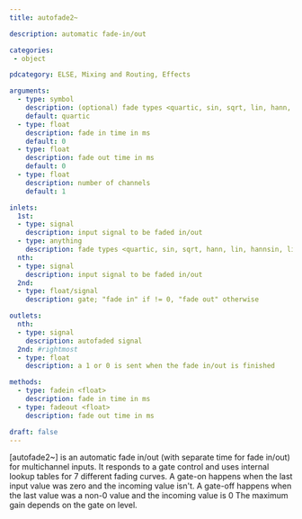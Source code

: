 ```yaml
---
title: autofade2~

description: automatic fade-in/out

categories:
 - object

pdcategory: ELSE, Mixing and Routing, Effects

arguments:
  - type: symbol
    description: (optional) fade types <quartic, sin, sqrt, lin, hann, lin, hannsin, linsin>
    default: quartic
  - type: float
    description: fade in time in ms
    default: 0
  - type: float
    description: fade out time in ms
    default: 0
  - type: float
    description: number of channels
    default: 1

inlets:
  1st:
  - type: signal
    description: input signal to be faded in/out
  - type: anything
    description: fade types <quartic, sin, sqrt, hann, lin, hannsin, linsin>
  nth:
  - type: signal
    description: input signal to be faded in/out
  2nd:
  - type: float/signal
    description: gate; "fade in" if != 0, "fade out" otherwise

outlets:
  nth:
  - type: signal
    description: autofaded signal
  2nd: #rightmost
  - type: float
    description: a 1 or 0 is sent when the fade in/out is finished

methods:
  - type: fadein <float>
    description: fade in time in ms
  - type: fadeout <float>
    description: fade out time in ms

draft: false
---
```


[autofade2~] is an automatic fade in/out (with separate time for fade in/out) for multichannel inputs. It responds to a gate control and uses internal lookup tables for 7 different fading curves. A gate-on happens when the last input value was zero and the incoming value isn't. A gate-off happens when the last value was a non-0 value and the incoming value is 0 The maximum gain depends on the gate on level.
